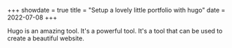 +++
showdate = true
title = "Setup a lovely little portfolio with hugo"
date = 2022-07-08
+++

Hugo is an amazing tool. It's a powerful tool. It's a tool that can be used to create a beautiful website.

